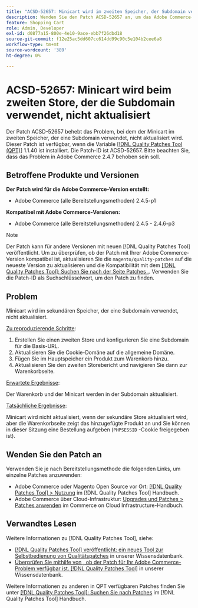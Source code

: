 ```yaml
---
title: "ACSD-52657: Minicart wird im zweiten Speicher, der Subdomain verwendet, nicht aktualisiert."
description: Wenden Sie den Patch ACSD-52657 an, um das Adobe Commerce-Problem zu beheben, bei dem der Minicart beim zweiten Store, der eine Subdomain verwendet, nicht aktualisiert wird.
feature: Shopping Cart
role: Admin, Developer
exl-id: d0877a15-800e-4e10-9ace-ebb7f26dbd18
source-git-commit: f12e25ac5dd607cc614dd99c90c5e104b2cee6a8
workflow-type: tm+mt
source-wordcount: '389'
ht-degree: 0%

---
```


# ACSD-52657: Minicart wird beim zweiten Store, der die Subdomain verwendet, nicht aktualisiert

Der Patch ACSD-52657 behebt das Problem, bei dem der Minicart im zweiten Speicher, der eine Subdomain verwendet, nicht aktualisiert wird. Dieser Patch ist verfügbar, wenn die Variable [[!DNL Quality Patches Tool (QPT)]](/help/announcements/adobe-commerce-announcements/magento-quality-patches-released-new-tool-to-self-serve-quality-patches.md) 1.1.40 ist installiert. Die Patch-ID ist ACSD-52657. Bitte beachten Sie, dass das Problem in Adobe Commerce 2.4.7 behoben sein soll.

## Betroffene Produkte und Versionen

**Der Patch wird für die Adobe Commerce-Version erstellt:**

* Adobe Commerce (alle Bereitstellungsmethoden) 2.4.5-p1

**Kompatibel mit Adobe Commerce-Versionen:**

* Adobe Commerce (alle Bereitstellungsmethoden) 2.4.5 - 2.4.6-p3

>[!NOTE]
>
>Der Patch kann für andere Versionen mit neuen [!DNL Quality Patches Tool] veröffentlicht. Um zu überprüfen, ob der Patch mit Ihrer Adobe Commerce-Version kompatibel ist, aktualisieren Sie die `magento/quality-patches` auf die neueste Version zu aktualisieren und die Kompatibilität mit dem [[!DNL Quality Patches Tool]: Suchen Sie nach der Seite Patches .](https://experienceleague.adobe.com/tools/commerce-quality-patches/index.html). Verwenden Sie die Patch-ID als Suchschlüsselwort, um den Patch zu finden.

## Problem

Minicart wird im sekundären Speicher, der eine Subdomain verwendet, nicht aktualisiert.

<u>Zu reproduzierende Schritte</u>:

1. Erstellen Sie einen zweiten Store und konfigurieren Sie eine Subdomain für die Basis-URL.
1. Aktualisieren Sie die Cookie-Domäne auf die allgemeine Domäne.
1. Fügen Sie im Hauptspeicher ein Produkt zum Warenkorb hinzu.
1. Aktualisieren Sie den zweiten Storebericht und navigieren Sie dann zur Warenkorbseite.

<u>Erwartete Ergebnisse</u>:

Der Warenkorb und der Minicart werden in der Subdomain aktualisiert.

<u>Tatsächliche Ergebnisse</u>:

Minicart wird nicht aktualisiert, wenn der sekundäre Store aktualisiert wird, aber die Warenkorbseite zeigt das hinzugefügte Produkt an und Sie können in dieser Sitzung eine Bestellung aufgeben (`PHPSESSID` -Cookie freigegeben ist).

## Wenden Sie den Patch an

Verwenden Sie je nach Bereitstellungsmethode die folgenden Links, um einzelne Patches anzuwenden:

* Adobe Commerce oder Magento Open Source vor Ort: [[!DNL Quality Patches Tool] > Nutzung](https://experienceleague.adobe.com/docs/commerce-operations/tools/quality-patches-tool/usage.html) im [!DNL Quality Patches Tool] Handbuch.
* Adobe Commerce über Cloud-Infrastruktur: [Upgrades und Patches > Patches anwenden](https://experienceleague.adobe.com/docs/commerce-cloud-service/user-guide/develop/upgrade/apply-patches.html) im Commerce on Cloud Infrastructure-Handbuch.

## Verwandtes Lesen

Weitere Informationen zu [!DNL Quality Patches Tool], siehe:

* [[!DNL Quality Patches Tool] veröffentlicht: ein neues Tool zur Selbstbedienung von Qualitätspatches](/help/announcements/adobe-commerce-announcements/magento-quality-patches-released-new-tool-to-self-serve-quality-patches.md) in unserer Wissensdatenbank.
* [Überprüfen Sie mithilfe von , ob der Patch für Ihr Adobe Commerce-Problem verfügbar ist. [!DNL Quality Patches Tool]](/help/support-tools/patches-available-in-qpt-tool/check-patch-for-magento-issue-with-magento-quality-patches.md) in unserer Wissensdatenbank.

Weitere Informationen zu anderen in QPT verfügbaren Patches finden Sie unter [[!DNL Quality Patches Tool]: Suchen Sie nach Patches](https://experienceleague.adobe.com/tools/commerce-quality-patches/index.html) im [!DNL Quality Patches Tool] Handbuch.
